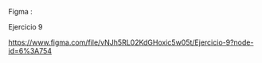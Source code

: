Figma :


Ejercicio 9

https://www.figma.com/file/vNJh5RL02KdGHoxic5w05t/Ejercicio-9?node-id=6%3A754